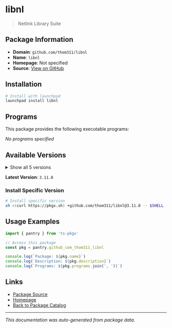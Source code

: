 # libnl

> Netlink Library Suite

## Package Information

- **Domain**: `github.com/thom311/libnl`
- **Name**: `libnl`
- **Homepage**: Not specified
- **Source**: [View on GitHub](https://github.com/pkgxdev/pantry/tree/main/projects/github.com/thom311/libnl/package.yml)

## Installation

```bash
# Install with launchpad
launchpad install libnl
```

## Programs

This package provides the following executable programs:

*No programs specified*

## Available Versions

<details>
<summary>Show all 5 versions</summary>

- `3.11.0`, `3.10.0`, `3.9.0`, `3.8.0`, `3.7.0`

</details>

**Latest Version**: `3.11.0`

### Install Specific Version

```bash
# Install specific version
sh <(curl https://pkgx.sh) +github.com/thom311/libnl@3.11.0 -- $SHELL -i
```

## Usage Examples

```typescript
import { pantry } from 'ts-pkgx'

// Access this package
const pkg = pantry.github_com_thom311_libnl

console.log(`Package: ${pkg.name}`)
console.log(`Description: ${pkg.description}`)
console.log(`Programs: ${pkg.programs.join(', ')}`)
```

## Links

- [Package Source](https://github.com/pkgxdev/pantry/tree/main/projects/github.com/thom311/libnl/package.yml)
- [Homepage](#)
- [Back to Package Catalog](../package-catalog.md)

---

*This documentation was auto-generated from package data.*

